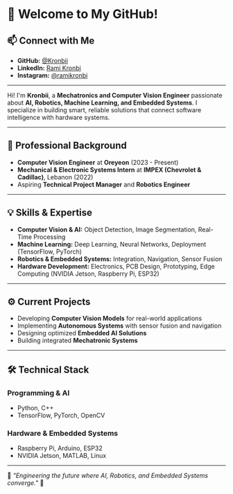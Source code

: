 # 👋 Welcome to My GitHub!

## 📫 Connect with Me

* **GitHub:** [@Kronbii](https://github.com/Kronbii)
* **LinkedIn:** [Rami Kronbi](https://www.linkedin.com/in/rami-kronbi/)
* **Instagram:** [@ramikronbi](https://www.instagram.com/ramikronbi)

---

Hi! I'm **Kronbii**, a **Mechatronics and Computer Vision Engineer** passionate about **AI, Robotics, Machine Learning, and Embedded Systems**. I specialize in building smart, reliable solutions that connect software intelligence with hardware systems.

---

## 🚀 Professional Background

* **Computer Vision Engineer** at **Oreyeon** (2023 - Present)
* **Mechanical & Electronic Systems Intern** at **IMPEX (Chevrolet & Cadillac)**, Lebanon (2022)
* Aspiring **Technical Project Manager** and **Robotics Engineer**

---

## 💡 Skills & Expertise

* **Computer Vision & AI:** Object Detection, Image Segmentation, Real-Time Processing
* **Machine Learning:** Deep Learning, Neural Networks, Deployment (TensorFlow, PyTorch)
* **Robotics & Embedded Systems:** Integration, Navigation, Sensor Fusion
* **Hardware Development:** Electronics, PCB Design, Prototyping, Edge Computing (NVIDIA Jetson, Raspberry Pi, ESP32)

---

## ⚙️ Current Projects

* Developing **Computer Vision Models** for real-world applications
* Implementing **Autonomous Systems** with sensor fusion and navigation
* Designing optimized **Embedded AI Solutions**
* Building integrated **Mechatronic Systems**

---

## 🛠 Technical Stack

### Programming & AI

* Python, C++
* TensorFlow, PyTorch, OpenCV

### Hardware & Embedded Systems

* Raspberry Pi, Arduino, ESP32
* NVIDIA Jetson, MATLAB, Linux

---

🚀 *"Engineering the future where AI, Robotics, and Embedded Systems converge."* 🤖
